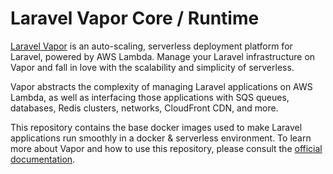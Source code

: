 # Laravel Vapor Core / Runtime

[Laravel Vapor](https://vapor.laravel.com) is an auto-scaling, serverless deployment platform for Laravel, powered by AWS Lambda. Manage your Laravel infrastructure on Vapor and fall in love with the scalability and simplicity of serverless.

Vapor abstracts the complexity of managing Laravel applications on AWS Lambda, as well as interfacing those applications with SQS queues, databases, Redis clusters, networks, CloudFront CDN, and more.

This repository contains the base docker images used to make Laravel applications run smoothly in a docker & serverless environment. To learn more about Vapor and how to use this repository, please consult the [official documentation](https://docs.vapor.build).
